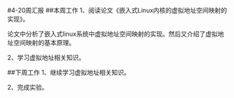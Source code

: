 #4-20周汇报
##本周工作
1、阅读论文《嵌入式Linux内核的虚拟地址空间映射的实现》。

论文中分析了嵌入式linux系统中虚拟地址空间映射的实现。然后又介绍了虚拟地址空间映射的基本原理。

2、学习虚拟地址相关知识。

##下周工作
1、继续学习虚拟地址相关知识。

2、完成实验。